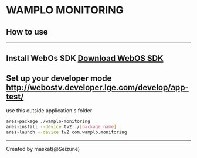 # WAMPLO MONITORING
## How to use
---
Install WebOs SDK
[Download WebOS SDK](http://webostv.developer.lge.com/sdk/download/download-sdk/)
---
Set up your developer mode
http://webostv.developer.lge.com/develop/app-test/
---
use this outside application's folder
```sh
ares-package ./wamplo-monitoring
ares-install --device tv2 ./[package_name]
ares-launch --device tv2 com.wamplo.monitoring
```
---
Created by maskat(@Seizune)
